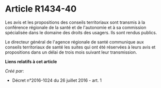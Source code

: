 # Article R1434-40

Les avis et les propositions des conseils territoriaux sont transmis à la conférence régionale de la santé et de l'autonomie
et à sa commission spécialisée dans le domaine des droits des usagers. Ils sont rendus publics. 

Le directeur général de l'agence régionale de santé communique aux conseils territoriaux de santé les suites qui ont été
réservées à leurs avis et propositions dans un délai de trois mois suivant leur transmission.

**Liens relatifs à cet article**

_Créé par_:

  - Décret n°2016-1024 du 26 juillet 2016 - art. 1
